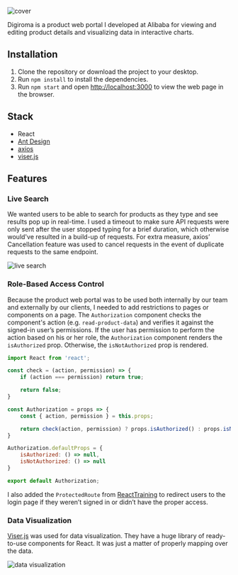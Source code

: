 ![cover](https://kennethlng.com/images/projects/digiroma/Digiroma%20mock-up%20orange%20bg.png)

Digiroma is a product web portal I developed at Alibaba for viewing and editing product details and visualizing data in interactive charts.

## Installation

1. Clone the repository or download the project to your desktop. 
2. Run `npm install` to install the dependencies.
3. Run `npm start` and open [http://localhost:3000](http://localhost:3000) to view the web page in the browser.

## Stack 

* React
* [Ant Design](https://ant.design)
* [axios](https://github.com/axios/axios)
* [viser.js](https://viserjs.github.io)

## Features

### Live Search

We wanted users to be able to search for products as they type and see results pop up in real-time. I used a timeout to make sure API requests were only sent after the user stopped typing for a brief duration, which otherwise would've resulted in a build-up of requests. For extra measure, axios’ Cancellation feature was used to cancel requests in the event of duplicate requests to the same endpoint.

![live search](https://i.imgur.com/E2o9BIA.gif)

### Role-Based Access Control

Because the product web portal was to be used both internally by our team and externally by our clients, I needed to add restrictions to pages or components on a page. The `Authorization` component checks the component's action (e.g. `read-product-data`) and verifies it against the signed-in user’s permissions. If the user has permission to perform the action based on his or her role, the `Authorization` component renders the `isAuthorized` prop. Otherwise, the `isNotAuthorized` prop is rendered.

```javascript
import React from 'react'; 

const check = (action, permission) => {
    if (action === permission) return true; 

    return false; 
}

const Authorization = props => {
    const { action, permission } = this.props; 

    return check(action, permission) ? props.isAuthorized() : props.isNotAuthorized(); 
}

Authorization.defaultProps = {
    isAuthorized: () => null,
    isNotAuthorized: () => null
}

export default Authorization; 
```

I also added the `ProtectedRoute` from [ReactTraining](https://reacttraining.com/react-router/web/example/auth-workflow) to redirect users to the login page if they weren’t signed in or didn’t have the proper access.

### Data Visualization

[Viser.js]() was used for data visualization. They have a huge library of ready-to-use components for React. It was just a matter of properly mapping over the data.

![data visualization](https://i.imgur.com/s7ypvAs.gif)
